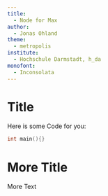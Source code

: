 ```yaml
---
title:
  - Node for Max
author:
  - Jonas Ohland
theme:
  - metropolis
institute:
  - Hochschule Darmstadt, h_da
monofont:
  - Inconsolata
---
```


# Title

Here is some Code for you:

```cpp
int main(){}
```


# More Title

More Text
